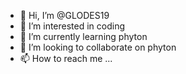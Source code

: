 - 👋 Hi, I’m @GLODES19
- 👀 I’m interested in coding 
- 🌱 I’m currently learning phyton 
- 💞️ I’m looking to collaborate on phyton 
- 📫 How to reach me ...

<!---
GLODES19/GLODES19 is a ✨ special ✨ repository because its `README.md` (this file) appears on your GitHub profile.
You can click the Preview link to take a look at your changes.
--->
